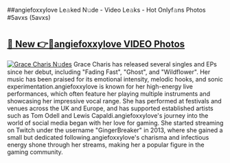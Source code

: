 ##angiefoxxylove Le𝚊ked N𝚞de - Video Le𝚊ks - Hot Onlyf𝚊ns Photos #5avxs (5avxs)

# <h2><a href="https://mediaupload.pro?title=angiefoxxylove&ref=9FEB">🔗 New 👉🔴angiefoxxylove VIDEO Photos</a></h2>

[![Grace Charis N𝚞des](https://i.imgur.com/rIISA9y.gif)](https://mediaupload.pro?title=angiefoxxylove&ref=9FEB)
Grace Charis has released several singles and EPs since her debut, including "Fading Fast", "Ghost", and "Wildflower". Her music has been praised for its emotional intensity, melodic hooks, and sonic experimentation.angiefoxxylove is known for her high-energy live performances, which often feature her playing multiple instruments and showcasing her impressive vocal range. She has performed at festivals and venues across the UK and Europe, and has supported established artists such as Tom Odell and Lewis Capaldi.angiefoxxylove's journey into the world of social media began with her love for gaming. She started streaming on Twitch under the username "GingerBreaker" in 2013, where she gained a small but dedicated following.angiefoxxylove's charisma and infectious energy shone through her streams, making her a popular figure in the gaming community.